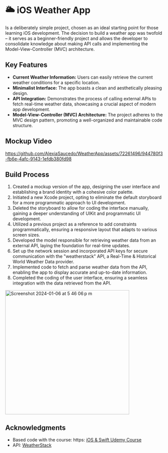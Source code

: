 # 🌥️ iOS Weather App 

Is a deliberately simple project, chosen as an ideal starting point for those learning iOS development. 
The decision to build a weather app was twofold – it serves as a beginner-friendly project and allows the developer 
to consolidate knowledge about making API calls and implementing the Model-View-Controller (MVC) architecture.



## Key Features

- **Current Weather Information:** Users can easily retrieve the current weather conditions for a specific location.
- **Minimalist Interface:** The app boasts a clean and aesthetically pleasing design.
- **API Integration:** Demonstrates the process of calling external APIs to fetch real-time weather data, showcasing a crucial aspect of modern app development.
- **Model-View-Controller (MVC) Architecture:** The project adheres to the MVC design pattern, promoting a well-organized and maintainable code structure.

## Mockup Video
https://github.com/AlexiaSaucedo/WeatherApp/assets/72261496/944780f3-fb6e-4afc-9143-1efdb380fd98

## Build Process

1. Created a mockup version of the app, designing the user interface and establishing a brand identity with a cohesive color palette.
2. Initiated a new Xcode project, opting to eliminate the default storyboard for a more programmatic approach to UI development.
3. Deleted the storyboard to allow for coding the interface manually, gaining a deeper understanding of UIKit and programmatic UI development.
4. Utilized a previous project as a reference to add constraints programmatically, ensuring a responsive layout that adapts to various screen sizes.
5. Developed the model responsible for retrieving weather data from an external API, laying the foundation for real-time updates.
6. Set up the network session and incorporated API keys for secure communication with the "weatherstack" API, a Real-Time & Historical World Weather Data provider.
7. Implemented code to fetch and parse weather data from the API, enabling the app to display accurate and up-to-date information.
8. Completed the coding of the user interface, ensuring a seamless integration with the data retrieved from the API.

<img width="394" alt="Screenshot 2024-01-06 at 5 46 06 p m" src="https://github.com/AlexiaSaucedo/WeatherApp/assets/72261496/a88e2c8a-8aec-42a7-aa67-eefd8da29862">

## Acknowledgments

  - Based code with the course: https: [iOS & Swift Udemy Course](//www.udemy.com/share/101Wsa3@V_98igSPTIkRXQBWNVLx9nWjYLK33Otg3u2pO4SH3oIiE6GvHXbJexLCXLuB5HJXpg==/)
  - API: [WeatherStack](https://weatherstack.com/)
